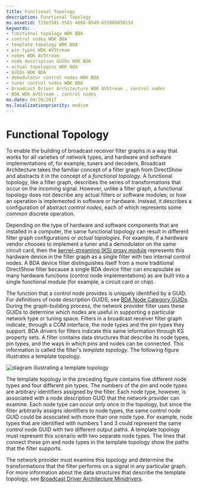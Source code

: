 ```yaml
---
title: Functional Topology
description: Functional Topology
ms.assetid: f25b3581-5561-4668-8549-65506b03815d
keywords:
- functional topology WDK BDA
- control nodes WDK BDA
- template topology WDK BDA
- pin types WDK AVStream
- nodes WDK AVStream
- node description GUIDs WDK BDA
- actual topologies WDK BDA
- GUIDs WDK BDA
- demodulator control nodes WDK BDA
- tuner control nodes WDK BDA
- Broadcast Driver Architecture WDK AVStream , control nodes
- BDA WDK AVStream , control nodes
ms.date: 04/20/2017
ms.localizationpriority: medium
---
```


# Functional Topology





To enable the building of broadcast receiver filter graphs in a way that works for all varieties of network types, and hardware and software implementations of, for example, tuners and decoders, Broadcast Architecture takes the familiar concept of a filter graph from DirectShow and abstracts it in the concept of a *functional topology*. A functional topology, like a filter graph, describes the series of transformations that occur on the incoming signal. However, unlike a filter graph, a functional topology does not describe any actual filters or software modules; or how an operation is implemented in software or hardware. Instead, it describes a configuration of abstract *control nodes*, each of which represents some common discrete operation.

Depending on the type of hardware and software components that are installed in a computer, the same functional topology can result in different filter graph configurations or *actual topologies*. For example, if a hardware vendor chooses to implement a tuner and a demodulator on the same circuit card, then the [kernel-streaming (KS) proxy module](/windows-hardware/drivers/ddi/_stream/index) represents this hardware device in the filter graph as a single filter with two internal control nodes. A BDA device filter distinguishes itself from a more traditional DirectShow filter because a single BDA device filter can encapsulate as many hardware functions (control node implementations) as are built into a single functional module (for example, a circuit card or chip).

The function that a control node provides is uniquely identified by a GUID. For definitions of node description GUIDS, see [BDA Node Category GUIDs](./bda-node-category-guids.md). During the graph-building process, the network provider filter uses these GUIDs to determine which nodes are useful in supporting a particular network type or tuning space. Filters in a broadcast receiver filter graph indicate, through a COM interface, the node types and the pin types they support. BDA drivers for filters indicate this same information through KS property sets. A filter contains data structures that describe its node types, pin types, and the ways in which pins and nodes can be connected. This information is called the filter's *template topology*. The following figure illustrates a template topology.

![diagram illustrating a template topology](images/bapinnod.png)

The template topology in the preceding figure contains five different node types and four different pin types. The numbers of the pin and node types are arbitrary identifiers assigned by the filter. Each node type, however, is associated with a node description GUID that the network provider can examine. Each node type can occur only once in the topology, but since the filter arbitrarily assigns identifiers to node types, the same control node GUID could be associated with more than one node type. For example, node types that are identified with numbers 1 and 3 could represent the same control node GUID with two different output paths. A template topology must represent this scenario with two separate node types. The lines that connect these pin and node types in the template topology show the paths that the filter supports.

The network provider must examine this topology and determine the transformations that the filter performs on a signal in any particular graph. For more information about the data structures that describe the template topology, see [Broadcast Driver Architecture Minidrivers](broadcast-driver-architecture-minidrivers.md).

 

